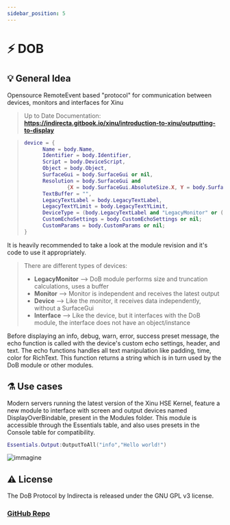 ```yaml
---
sidebar_position: 5
--- 
```

# ⚡ DOB

## 💡 General Idea
Opensource RemoteEvent based "protocol" for communication between devices, monitors and interfaces for Xinu

> Up to Date Documentation: **https://indirecta.gitbook.io/xinu/introduction-to-xinu/outputting-to-display**

> ```lua
>device = {
>		Name = body.Name,
>		Identifier = body.Identifier,
>		Script = body.DeviceScript,
>		Object = body.Object,
>		SurfaceGui = body.SurfaceGui or nil,
>		Resolution = body.SurfaceGui and
>				{X = body.SurfaceGui.AbsoluteSize.X, Y = body.SurfaceGui.AbsoluteSize.Y} or nil,
>		TextBuffer = "",
>		LegacyTextLabel = body.LegacyTextLabel,
>		LegacyTextYLimit = body.LegacyTextYLimit,
>		DeviceType = (body.LegacyTextLabel and "LegacyMonitor" or (body.SurfaceGui and "Monitor" or (body.Object and "Device" or "Interface")));
>		CustomEchoSettings = body.CustomEchoSettings or nil;
>		CustomParams = body.CustomParams or nil;
>}
>```

It is heavily recommended to take a look at the module revision and it's code to use it appropriately.
> There are different types of devices:
> - **LegacyMonitor** --> DoB module performs size and truncation calculations, uses a buffer
> - **Monitor** --> Monitor is independent and receives the latest output
> - **Device** --> Like the monitor, it receives data independently, without a SurfaceGui
> - **Interface** --> Like the device, but it interfaces with the DoB module, the interface does not have an object/instance  
>
Before displaying an info, debug, warn, error, success preset message, the echo function is called with the device's custom echo settings, header, and text.
The echo functions handles all text manipulation like padding, time, color for RichText. This function returns a string which is in turn used by the DoB module or other modules.

## ⚗️ Use cases
Modern servers running the latest version of the Xinu HSE Kernel, feature a new module to interface with screen and output devices named DisplayOverBindable, present in the Modules folder.
This module is accessible through the Essentials table, and also uses presets in the Console table for compatibility.

```lua
Essentials.Output:OutputToAll("info","Hello world!")
```

![immagine](https://user-images.githubusercontent.com/26120324/184014566-a07e14f1-5112-413e-a8e1-781df3e69778.png)

## ⚠️ License

The DoB Protocol by Indirecta is released under the GNU GPL v3 license.

### [GitHub Repo](https://github.com/Indirecta-Technologies/dob/)



